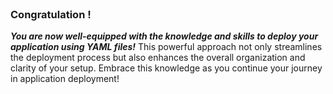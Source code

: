 
<br>

### Congratulation !

***You are now well-equipped with the knowledge and skills to deploy your application using YAML files!*** This powerful approach not only streamlines the deployment process but also enhances the overall organization and clarity of your setup. Embrace this knowledge as you continue your journey in application deployment!
